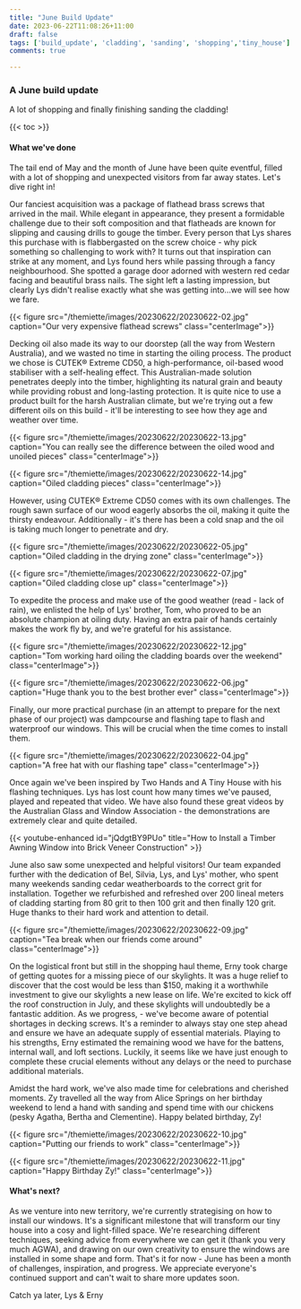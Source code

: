 ```yaml
---
title: "June Build Update"
date: 2023-06-22T11:08:26+11:00
draft: false
tags: ['build_update', 'cladding', 'sanding', 'shopping','tiny_house']
comments: true

---
```

### A June build update
A lot of shopping and finally finishing sanding the cladding!

{{< toc >}}

#### What we've done
The tail end of May and the month of June have been quite eventful, filled with a lot of shopping and unexpected visitors from far away states. Let's dive right in!

Our fanciest acquisition was a package of flathead brass screws that arrived in the mail.  While elegant in appearance, they present a formidable challenge due to their soft composition and that flatheads are known for slipping and causing drills to gouge the timber. Every person that Lys shares this purchase with is flabbergasted on the screw choice - why pick something so challenging to work with? It turns out that inspiration can strike at any moment, and Lys found hers while passing through a fancy neighbourhood. She spotted a garage door adorned with western red cedar facing and beautiful brass nails. The sight left a lasting impression, but clearly Lys didn't realise exactly what she was getting into...we will see how we fare. 

{{< figure src="/themiette/images/20230622/20230622-02.jpg" caption="Our very expensive flathead screws" class="centerImage">}}

Decking oil also made its way to our doorstep (all the way from Western Australia), and we wasted no time in starting the oiling process. The product we chose is CUTEK® Extreme CD50, a high-performance, oil-based wood stabiliser with a self-healing effect. This Australian-made solution penetrates deeply into the timber, highlighting its natural grain and beauty while providing robust and long-lasting protection. It is quite nice to use a product built for the harsh Australian climate, but we're trying out a few different oils on this build - it'll be interesting to see how they age and weather over time. 

{{< figure src="/themiette/images/20230622/20230622-13.jpg" caption="You can really see the difference between the oiled wood and unoiled pieces" class="centerImage">}}

{{< figure src="/themiette/images/20230622/20230622-14.jpg" caption="Oiled cladding pieces" class="centerImage">}}

However, using CUTEK® Extreme CD50 comes with its own challenges. The rough sawn surface of our wood eagerly absorbs the oil, making it quite the thirsty endeavour. Additionally - it's there has been a cold snap and the oil is taking much longer to penetrate and dry. 

{{< figure src="/themiette/images/20230622/20230622-05.jpg" caption="Oiled cladding in the drying zone" class="centerImage">}}

{{< figure src="/themiette/images/20230622/20230622-07.jpg" caption="Oiled cladding close up" class="centerImage">}}

To expedite the process and make use of the good weather (read - lack of rain), we enlisted the help of Lys' brother, Tom, who proved to be an absolute champion at oiling duty. Having an extra pair of hands certainly makes the work fly by, and we're grateful for his assistance.

{{< figure src="/themiette/images/20230622/20230622-12.jpg" caption="Tom working hard oiling the cladding boards over the weekend" class="centerImage">}}

{{< figure src="/themiette/images/20230622/20230622-06.jpg" caption="Huge thank you to the best brother ever" class="centerImage">}}

Finally, our more practical purchase (in an attempt to prepare for the next phase of our project) was dampcourse and flashing tape to flash and waterproof our windows. This will be crucial when the time comes to install them. 

{{< figure src="/themiette/images/20230622/20230622-04.jpg" caption="A free hat with our flashing tape" class="centerImage">}}

Once again we've been inspired by Two Hands and A Tiny House with his flashing techniques. Lys has lost count how many times we've paused, played and repeated that video. We have also found these great videos by the Australian Glass and Window Association - the demonstrations are extremely clear and quite detailed.  

{{< youtube-enhanced id="jQdgtBY9PUo" title="How to Install a Timber Awning Window into Brick Veneer Construction" >}}

June also saw some unexpected and helpful visitors! Our team expanded further with the dedication of Bel, Silvia, Lys, and Lys' mother, who spent many weekends sanding cedar weatherboards to the correct grit for installation. Together we refurbished and refreshed over 200 lineal meters of cladding starting from 80 grit to then 100 grit and then finally 120 grit. Huge thanks to their hard work and attention to detail.

{{< figure src="/themiette/images/20230622/20230622-09.jpg" caption="Tea break when our friends come around" class="centerImage">}}

On the logistical front but still in the shopping haul theme, Erny took charge of getting quotes for a missing piece of our skylights. It was a huge relief to discover that the cost would be less than $150, making it a worthwhile investment to give our skylights a new lease on life. We're excited to kick off the roof construction in July, and these skylights will undoubtedly be a fantastic addition. As we progress, - we've become aware of potential shortages in decking screws. It's a reminder to always stay one step ahead and ensure we have an adequate supply of essential materials. Playing to his strengths, Erny estimated the remaining wood we have for the battens, internal wall, and loft sections. Luckily, it seems like we have just enough to complete these crucial elements without any delays or the need to purchase additional materials.

Amidst the hard work, we've also made time for celebrations and cherished moments. Zy travelled all the way from Alice Springs on her birthday weekend to lend a hand with sanding and spend time with our chickens (pesky Agatha, Bertha and Clementine). Happy belated birthday, Zy!

{{< figure src="/themiette/images/20230622/20230622-10.jpg" caption="Putting our friends to work" class="centerImage">}}

{{< figure src="/themiette/images/20230622/20230622-11.jpg" caption="Happy Birthday Zy!" class="centerImage">}}


#### What's next?
As we venture into new territory, we're currently strategising on how to install our windows. It's a significant milestone that will transform our tiny house into a cosy and light-filled space. We're researching different techniques, seeking advice from everywhere we can get it (thank you very much AGWA), and drawing on our own creativity to ensure the windows are installed in some shape and form. That's it for now -  June has been a month of challenges, inspiration, and progress. We appreciate everyone's continued support and can't wait to share more updates soon. 

Catch ya later,
Lys & Erny

